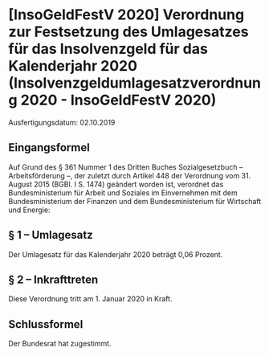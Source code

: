 # [InsoGeldFestV 2020] Verordnung zur Festsetzung des Umlagesatzes für das Insolvenzgeld für das Kalenderjahr 2020  (Insolvenzgeldumlagesatzverordnung 2020 - InsoGeldFestV 2020)

Ausfertigungsdatum: 02.10.2019

 

## Eingangsformel

Auf Grund des § 361 Nummer 1 des Dritten Buches Sozialgesetzbuch – Arbeitsförderung –, der zuletzt durch Artikel 448 der Verordnung vom 31. August 2015 (BGBl. I S. 1474) geändert worden ist, verordnet das Bundesministerium für Arbeit und Soziales im Einvernehmen mit dem Bundesministerium der Finanzen und dem Bundesministerium für Wirtschaft und Energie:


## § 1 – Umlagesatz

Der Umlagesatz für das Kalenderjahr 2020 beträgt 0,06 Prozent.


## § 2 – Inkrafttreten

Diese Verordnung tritt am 1. Januar 2020 in Kraft.


## Schlussformel

Der Bundesrat hat zugestimmt.
